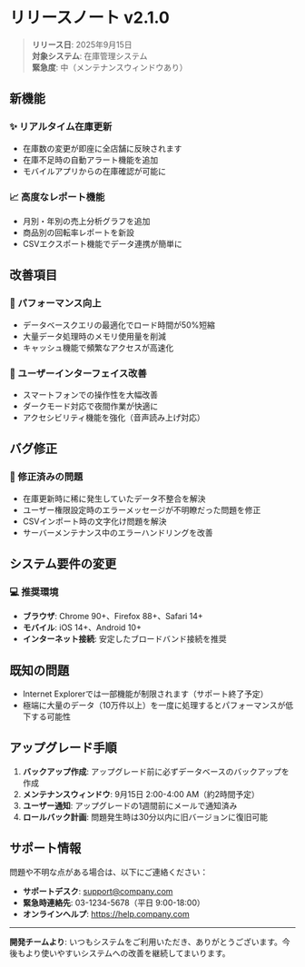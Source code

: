 # リリースノート v2.1.0

> **リリース日**: 2025年9月15日  
> **対象システム**: 在庫管理システム  
> **緊急度**: 中（メンテナンスウィンドウあり）

## 新機能

### ✨ リアルタイム在庫更新
- 在庫数の変更が即座に全店舗に反映されます
- 在庫不足時の自動アラート機能を追加
- モバイルアプリからの在庫確認が可能に

### 📈 高度なレポート機能
- 月別・年別の売上分析グラフを追加
- 商品別の回転率レポートを新設
- CSVエクスポート機能でデータ連携が簡単に

## 改善項目

### 🚀 パフォーマンス向上
- データベースクエリの最適化でロード時間が50%短縮
- 大量データ処理時のメモリ使用量を削減
- キャッシュ機能で頻繁なアクセスが高速化

### 📱 ユーザーインターフェイス改善
- スマートフォンでの操作性を大幅改善
- ダークモード対応で夜間作業が快適に
- アクセシビリティ機能を強化（音声読み上げ対応）

## バグ修正

### 🔧 修正済みの問題
- 在庫更新時に稀に発生していたデータ不整合を解決
- ユーザー権限設定時のエラーメッセージが不明瞭だった問題を修正
- CSVインポート時の文字化け問題を解決
- サーバーメンテナンス中のエラーハンドリングを改善

## システム要件の変更

### 💻 推奨環境
- **ブラウザ**: Chrome 90+、Firefox 88+、Safari 14+
- **モバイル**: iOS 14+、Android 10+
- **インターネット接続**: 安定したブロードバンド接続を推奨

## 既知の問題

- Internet Explorerでは一部機能が制限されます（サポート終了予定）
- 極端に大量のデータ（10万件以上）を一度に処理するとパフォーマンスが低下する可能性

## アップグレード手順

1. **バックアップ作成**: アップグレード前に必ずデータベースのバックアップを作成
2. **メンテナンスウィンドウ**: 9月15日 2:00-4:00 AM（約2時間予定）
3. **ユーザー通知**: アップグレードの1週間前にメールで通知済み
4. **ロールバック計画**: 問題発生時は30分以内に旧バージョンに復旧可能

## サポート情報

問題や不明な点がある場合は、以下にご連絡ください：

- **サポートデスク**: support@company.com
- **緊急時連絡先**: 03-1234-5678（平日 9:00-18:00）
- **オンラインヘルプ**: https://help.company.com

---

**開発チームより**: いつもシステムをご利用いただき、ありがとうございます。今後もより使いやすいシステムへの改善を継続してまいります。
